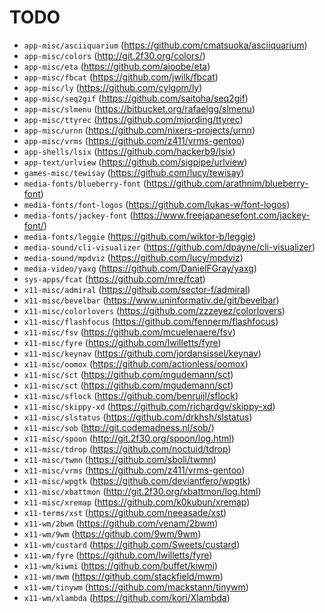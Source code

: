 # TODO

* `app-misc/asciiquarium` (https://github.com/cmatsuoka/asciiquarium)
* `app-misc/colors` (http://git.2f30.org/colors/)
* `app-misc/eta` (https://github.com/aioobe/eta)
* `app-misc/fbcat` (https://github.com/jwilk/fbcat)
* `app-misc/ly` (https://github.com/cylgom/ly)
* `app-misc/seq2gif` (https://github.com/saitoha/seq2gif)
* `app-misc/slmenu` (https://bitbucket.org/rafaelgg/slmenu)
* `app-misc/ttyrec` (https://github.com/mjording/ttyrec)
* `app-misc/urnn` (https://github.com/nixers-projects/urnn)
* `app-misc/vrms` (https://github.com/z411/vrms-gentoo)
* `app-shells/lsix` (https://github.com/hackerb9/lsix)
* `app-text/urlview` (https://github.com/sigpipe/urlview)
* `games-misc/tewisay` (https://github.com/lucy/tewisay)
* `media-fonts/blueberry-font` (https://github.com/arathnim/blueberry-font)
* `media-fonts/font-logos` (https://github.com/lukas-w/font-logos)
* `media-fonts/jackey-font` (https://www.freejapanesefont.com/jackey-font/)
* `media-fonts/leggie` (https://github.com/wiktor-b/leggie)
* `media-sound/cli-visualizer` (https://github.com/dpayne/cli-visualizer)
* `media-sound/mpdviz` (https://github.com/lucy/mpdviz)
* `media-video/yaxg` (https://github.com/DanielFGray/yaxg)
* `sys-apps/fcat` (https://github.com/mre/fcat)
* `x11-misc/admiral` (https://github.com/sector-f/admiral)
* `x11-misc/bevelbar` (https://www.uninformativ.de/git/bevelbar)
* `x11-misc/colorlovers` (https://github.com/zzzeyez/colorlovers)
* `x11-misc/flashfocus` (https://github.com/fennerm/flashfocus)
* `x11-misc/fsv` (https://github.com/mcuelenaere/fsv)
* `x11-misc/fyre` (https://github.com/lwilletts/fyre)
* `x11-misc/keynav` (https://github.com/jordansissel/keynav)
* `x11-misc/oomox` (https://github.com/actionless/oomox)
* `x11-misc/sct` (https://github.com/mgudemann/sct)
* `x11-misc/sct` (https://github.com/mgudemann/sct)
* `x11-misc/sflock` (https://github.com/benruijl/sflock)
* `x11-misc/skippy-xd` (https://github.com/richardgv/skippy-xd)
* `x11-misc/slstatus` (https://github.com/drkhsh/slstatus)
* `x11-misc/sob` (http://git.codemadness.nl/sob/)
* `x11-misc/spoon` (http://git.2f30.org/spoon/log.html)
* `x11-misc/tdrop` (https://github.com/noctuid/tdrop)
* `x11-misc/twmn` (https://github.com/sboli/twmn)
* `x11-misc/vrms` (https://github.com/z411/vrms-gentoo)
* `x11-misc/wpgtk` (https://github.com/deviantfero/wpgtk)
* `x11-misc/xbattmon` (http://git.2f30.org/xbattmon/log.html)
* `x11-misc/xremap` (https://github.com/k0kubun/xremap)
* `x11-terms/xst` (https://github.com/neeasade/xst)
* `x11-wm/2bwm` (https://github.com/venam/2bwm)
* `x11-wm/9wm` (https://github.com/9wm/9wm)
* `x11-wm/custard` (https://github.com/Sweets/custard)
* `x11-wm/fyre` (https://github.com/lwilletts/fyre)
* `x11-wm/kiwmi` (https://github.com/buffet/kiwmi)
* `x11-wm/mwm` (https://github.com/stackfield/mwm)
* `x11-wm/tinywm` (https://github.com/mackstann/tinywm)
* `x11-wm/xlambda` (https://github.com/kori/Xlambda)
